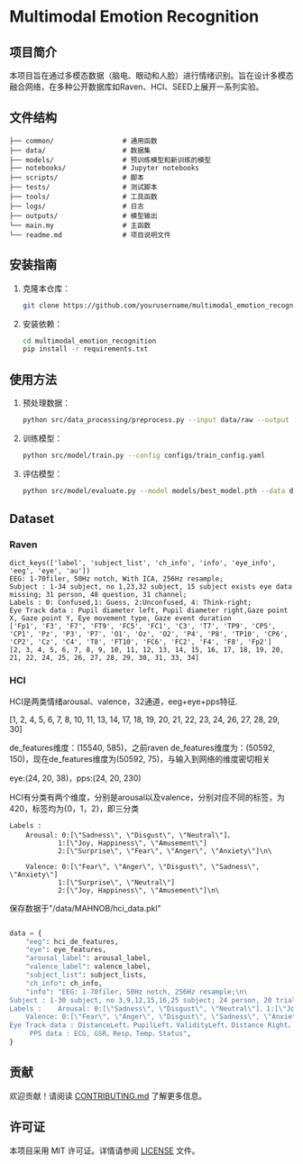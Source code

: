 # Multimodal Emotion Recognition

## 项目简介
本项目旨在通过多模态数据（脑电、眼动和人脸）进行情绪识别。旨在设计多模态融合网络，在多种公开数据库如Raven、HCI、SEED上展开一系列实验。

## 文件结构
```
├── common/                 # 通用函数
├── data/                   # 数据集
├── models/                 # 预训练模型和新训练的模型
├── notebooks/              # Jupyter notebooks
├── scripts/                # 脚本
├── tests/                  # 测试脚本
├── tools/                  # 工具函数
├── logs/                   # 日志
├── outputs/                # 模型输出
└── main.my                 # 主函数
└── readme.md               # 项目说明文件
```

## 安装指南
1. 克隆本仓库：
    ```bash
    git clone https://github.com/yourusername/multimodal_emotion_recognition.git
    ```
2. 安装依赖：
    ```bash
    cd multimodal_emotion_recognition
    pip install -r requirements.txt
    ```

## 使用方法
1. 预处理数据：
    ```bash
    python src/data_processing/preprocess.py --input data/raw --output data/processed
    ```
2. 训练模型：
    ```bash
    python src/model/train.py --config configs/train_config.yaml
    ```
3. 评估模型：
    ```bash
    python src/model/evaluate.py --model models/best_model.pth --data data/processed
    ```
## Dataset
### Raven

```
dict_keys(['label', 'subject_list', 'ch_info', 'info', 'eye_info', 'eeg', 'eye', 'au'])
EEG: 1-70filer, 50Hz notch, With ICA, 256Hz resample;
Subject : 1-34 subject, no 1,23,32 subject, 15 subject exists eye data missing; 31 person, 48 question, 31 channel;
Labels : 0: Confused,1: Guess, 2:Unconfused, 4: Think-right;
Eye Track data : Pupil diameter left, Pupil diameter right,Gaze point X, Gaze point Y, Eye movement type, Gaze event duration
['Fp1', 'F3', 'F7', 'FT9', 'FC5', 'FC1', 'C3', 'T7', 'TP9', 'CP5', 'CP1', 'Pz', 'P3', 'P7', 'O1', 'Oz', 'O2', 'P4', 'P8', 'TP10', 'CP6', 'CP2', 'Cz', 'C4', 'T8', 'FT10', 'FC6', 'FC2', 'F4', 'F8', 'Fp2']
[2, 3, 4, 5, 6, 7, 8, 9, 10, 11, 12, 13, 14, 15, 16, 17, 18, 19, 20, 21, 22, 24, 25, 26, 27, 28, 29, 30, 31, 33, 34]

```
### HCI

HCI是两类情绪arousal、valence，32通道，eeg+eye+pps特征.

[1, 2, 4, 5, 6, 7, 8, 10, 11, 13, 14, 17, 18, 19, 20, 21, 22, 23, 24, 26, 27, 28, 29, 30]

de_features维度：(15540, 585)，之前raven de_features维度为：(50592, 150)，现在de_features维度为(50592, 75)，与输入到网络的维度密切相关

eye:(24, 20, 38)，pps:(24, 20, 230)

HCI有分类有两个维度，分别是arousal以及valence，分别对应不同的标签，为420，标签均为{0，1，2}，即三分类

```
Labels :    
    Arousal: 0:[\"Sadness\", \"Disgust\", \"Neutral\"]、
            1:[\"Joy, Happiness\", \"Amusement\"] 
            2:[\"Surprise\", \"Fear\", \"Anger\", \"Anxiety\"]\n\

    Valence: 0:[\"Fear\", \"Anger\", \"Disgust\", \"Sadness\", \"Anxiety\"] 
            1:[\"Surprise\", \"Neutral\"] 
            2:[\"Joy, Happiness\", \"Amusement\"]\n\

```
保存数据于"/data/MAHNOB/hci_data.pkl"

```python

data = {
    "eeg": hci_de_features,
    "eye": eye_features,
    "arousal_label": arousal_label,
    "valence_label": valence_label,
    "subject_list": subject_lists,
    "ch_info": ch_info,
    "info": "EEG: 1-70filer, 50Hz notch, 256Hz resample;\n\
Subject : 1-30 subject, no 3,9,12,15,16,25 subject; 24 person, 20 trial, 32 EEG channel, 7 pps channels;\n\
Labels :    Arousal: 0:[\"Sadness\", \"Disgust\", \"Neutral\"]、1:[\"Joy, Happiness\", \"Amusement\"] 2:[\"Surprise\", \"Fear\", \"Anger\", \"Anxiety\"]\n\
    Valence: 0:[\"Fear\", \"Anger\", \"Disgust\", \"Sadness\", \"Anxiety\"] 1:[\"Surprise\", \"Neutral\"] 2:[\"Joy, Happiness\", \"Amusement\"]\n\
Eye Track data : DistanceLeft，PupilLeft，ValidityLeft，Distance Right，Pupil Right，Validity Right，Fixation Index，Gaze Point X，Gaze Point Y，Fixation Duration\n\
     PPS data : ECG, GSR，Resp，Temp，Status",
}

```

## 贡献
欢迎贡献！请阅读 [CONTRIBUTING.md](CONTRIBUTING.md) 了解更多信息。

## 许可证
本项目采用 MIT 许可证。详情请参阅 [LICENSE](LICENSE) 文件。